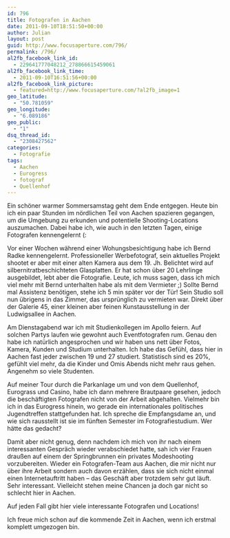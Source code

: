```yaml
---
id: 796
title: Fotografen in Aachen
date: 2011-09-10T18:51:50+00:00
author: Julian
layout: post
guid: http://www.focusaperture.com/796/
permalink: /796/
al2fb_facebook_link_id:
  - 229641777048212_278866615459061
al2fb_facebook_link_time:
  - 2011-09-10T16:51:56+00:00
al2fb_facebook_link_picture:
  - featured=http://www.focusaperture.com/?al2fb_image=1
geo_latitude:
  - "50.781059"
geo_longitude:
  - "6.089186"
geo_public:
  - "1"
dsq_thread_id:
  - "2308427562"
categories:
  - Fotografie
tags:
  - Aachen
  - Eurogress
  - fotograf
  - Quellenhof
---
```

Ein schöner warmer Sommersamstag geht dem Ende entgegen. Heute bin ich ein paar Stunden im nördlichen Teil von Aachen spazieren gegangen, um die Umgebung zu erkunden und potentielle Shooting-Locations auszumachen. Dabei habe ich, wie auch in den letzten Tagen, einige Fotografen kennengelernt (:

Vor einer Wochen während einer Wohungsbesichtigung habe ich Bernd Radke kennengelernt. Professioneller Werbefotograf, sein aktuelles Projekt shootet er aber mit einer alten Kamera aus dem 19. Jh. Belichtet wird auf silbernitratbeschichteten Glasplatten. Er hat schon über 20 Lehrlinge ausgebildet, lebt aber die Fotografie. Leute, ich muss sagen, dass ich mich viel mehr mit Bernd unterhalten habe als mit dem Vermieter ;) Sollte Bernd mal Assistenz benötigen, stehe ich 5 min später vor der Tür! Sein Studio soll nun übrigens in das Zimmer, das ursprünglich zu vermieten war. Direkt über der Galerie 45, einer kleinen aber feinen Kunstausstellung in der Ludwigsallee in Aachen.

Am Dienstagabend war ich mit Studienkollegen im Apollo feiern. Auf solchen Partys laufen wie gewohnt auch Eventfotografen rum. Genau den habe ich natürlich angesprochen und wir haben uns nett über Fotos, Kamera, Kunden und Studium unterhalten. Ich habe das Gefühl, dass hier in Aachen fast jeder zwischen 19 und 27 studiert. Statistisch sind es 20%, gefühlt viel mehr, da die Kinder und Omis Abends nicht mehr raus gehen. Angenehm so viele Studenten.

Auf meiner Tour durch die Parkanlage um und von dem Quellenhof, Eurograss und Casino, habe ich dann mehrere Brautpaare gesehen, jedoch die beschäftigten Fotografen nicht von der Arbeit abgehalten. Vielmehr bin ich in das Eurogress hinein, wo gerade ein internationales politisches Jugendtreffen stattgefunden hat. Ich spreche die Empfangsdame an, und wie sich rausstellt ist sie im fünften Semester im Fotografiestudium. Wer hätte das gedacht?

Damit aber nicht genug, denn nachdem ich mich von ihr nach einem interessanten Gespräch wieder verabschiedet hatte, sah ich vier Frauen draußen auf einem der Springbrunnen ein privates Modeshooting vorzubereiten. Wieder ein Fotografen-Team aus Aachen, die mir nicht nur über ihre Arbeit sondern auch davon erzählen, dass sie sich nicht einmal einen Internetauftritt haben &#8211; das Geschäft aber trotzdem sehr gut läuft. Sehr interessant. Vielleicht stehen meine Chancen ja doch gar nicht so schlecht hier in Aachen.

Auf jeden Fall gibt hier viele interessante Fotografen und Locations!
  
Ich freue mich schon auf die kommende Zeit in Aachen, wenn ich erstmal komplett umgezogen bin.
